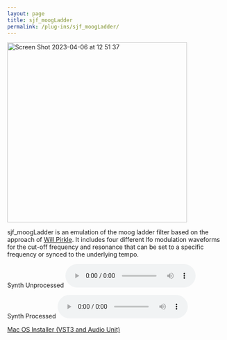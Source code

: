 ```yaml
---
layout: page
title: sjf_moogLadder
permalink: /plug-ins/sjf_moogLadder/
---
```

<img width="414" alt="Screen Shot 2023-04-06 at 12 51 37" src="https://user-images.githubusercontent.com/12850558/230369629-be0ecc8a-e1bd-495b-9b04-94d4cb9760fd.png">


sjf_moogLadder is an emulation of the moog ladder filter based on the approach of [Will Pirkle](http://www.willpirkle.com/Downloads/Addendum_A1_Moog.pdf). 
It includes four different lfo modulation waveforms for the cut-off frequency and resonance that can be set to a specific frequency or synced to the underlying tempo.

Synth Unprocessed
<audio controls>
<source src="/MP3s/synthUnProcessed.mp3" type="audio/mp3">
</audio>


Synth Processed
<audio controls>
<source src="/MP3s/synthMoog.mp3" type="audio/mp3">
</audio>


[Mac OS Installer (VST3 and Audio Unit)](https://drive.google.com/file/d/1qtE30yBxCzj1UDCUYw1rTEAtp3g8ZAb6/view?usp=sharing)
